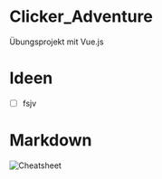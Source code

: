 # Clicker_Adventure
Übungsprojekt mit Vue.js


# Ideen
- [ ] fsjv


# Markdown
![Cheatsheet](https://www.heise.de/mac-and-i/imgs/65/1/1/6/7/1/0/3/Markdown-Spickzettel_595px-07d3b9d7995581f4.jpeg)